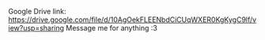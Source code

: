 Google Drive link: https://drive.google.com/file/d/10AgOekFLEENbdCiCUqWXER0KgKygC9lf/view?usp=sharing
Message me for anything :3
